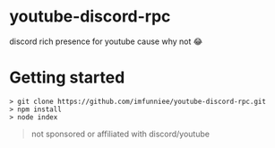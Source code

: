 # youtube-discord-rpc
discord rich presence for youtube cause why not 😂

# Getting started
``` 
> git clone https://github.com/imfunniee/youtube-discord-rpc.git
> npm install
> node index
```
> not sponsored or affiliated with discord/youtube
